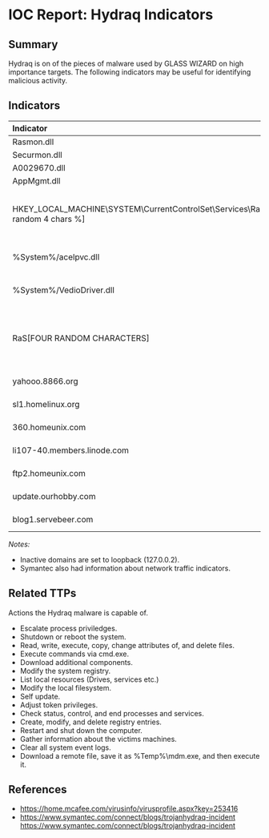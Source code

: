 # IOC Report: Hydraq Indicators

## Summary

Hydraq is on of the pieces of malware used by GLASS WIZARD on high importance targets. The following indicators may be useful for identifying malicious activity.

## Indicators

| Indicator | Context | Notes |
|:----------|:--------|:------|
| Rasmon.dll | file name | |
| Securmon.dll | file name | |
| A0029670.dll | file name | |
| AppMgmt.dll | file name | |
| HKEY_LOCAL_MACHINE\SYSTEM\CurrentControlSet\Services\RaS[% random 4 chars %] | Malware reg key. | Space removed before random chars.  |
| %System%/acelpvc.dll | Secondary File | Not a definitive indicator. |
| %System%/VedioDriver.dll | Secondary File | Not a definitive indicator. |
| RaS[FOUR RANDOM CHARACTERS] | Service Name | May have false positives as a result. |
| yahooo.8866.org | C2 Domain | |
| sl1.homelinux.org | C2 Domain | |
| 360.homeunix.com | C2 Domain | |
| li107-40.members.linode.com | C2 Domain | |
| ftp2.homeunix.com | C2 Domain | | 
| update.ourhobby.com | C2 Domain | |
| blog1.servebeer.com | C2 Domain | |

_Notes:_
- Inactive domains are set to loopback (127.0.0.2).
- Symantec also had information about network traffic indicators.

## Related TTPs

Actions the Hydraq malware is capable of.

- Escalate process priviledges.
- Shutdown or reboot the system.
- Read, write, execute, copy, change attributes of, and delete files.
- Execute commands via cmd.exe.
- Download additional components.
- Modify the system registry.
- List local resources (Drives, services etc.)
- Modify the local filesystem.
- Self update.
- Adjust token privileges.
- Check status, control, and end processes and services.
- Create, modify, and delete registry entries.
- Restart and shut down the computer.
- Gather information about the victims machines.
- Clear all system event logs.
- Download a remote file, save it as %Temp%\mdm.exe, and then execute it.


## References

- https://home.mcafee.com/virusinfo/virusprofile.aspx?key=253416
- https://www.symantec.com/connect/blogs/trojanhydraq-incident https://www.symantec.com/connect/blogs/trojanhydraq-incident 


